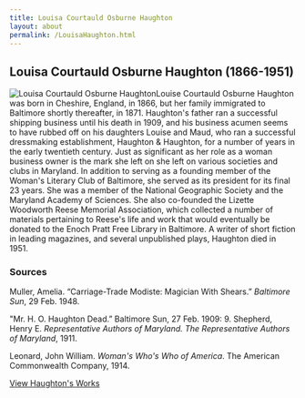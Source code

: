 ```yaml
---
title: Louisa Courtauld Osburne Haughton
layout: about
permalink: /LouisaHaughton.html
---
```


## Louisa Courtauld Osburne Haughton (1866-1951)
<div style="float: left"><img src="https://elizajames.github.io/WLCB_draft/assets/img/LouisaHaughton.jpg" alt="Louisa Courtauld Osburne Haughton"></div>

Louise Courtauld Osburne Haughton was born in Cheshire, England, in 1866, but her family immigrated to Baltimore shortly thereafter, in 1871. Haughton's father ran a successful shipping business until his death in 1909, and his business acumen seems to have rubbed off on his daughters Louise and Maud, who ran a successful dressmaking establishment, Haughton & Haughton, for a number of years in the early twentieth century. Just as significant as her role as a woman business owner is the mark she left on she left on various societies and clubs in Maryland. In addition to serving as a founding member of the Woman's Literary Club of Baltimore, she served as its president for its final 23 years. She was a member of the National Geographic Society and the Maryland Academy of Sciences. She also co-founded the Lizette Woodworth Reese Memorial Association, which collected a number of materials pertaining to Reese's life and work that would eventually be donated to the Enoch Pratt Free Library in Baltimore. A writer of short fiction in leading magazines, and several unpublished plays, Haughton died in 1951. 

### Sources

Muller, Amelia. “Carriage-Trade Modiste: Magician With Shears.” *Baltimore Sun*, 29 Feb. 1948.

"Mr. H. O. Haughton Dead.” Baltimore Sun, 27 Feb. 1909: 9.
Shepherd, Henry E. *Representative Authors of Maryland. The Representative Authors of Maryland*, 1911.

Leonard, John William. *Woman's Who's Who of America*. The American Commonwealth Company, 1914.

[View Haughton's Works](https://elizajames.github.io/WLCB_draft/browse.html#haughton)
